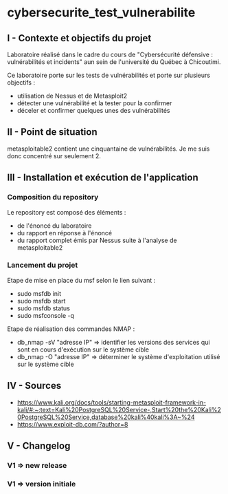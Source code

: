 # cybersecurite_test_vulnerabilite


## I - Contexte et objectifs du projet

Laboratoire réalisé dans le cadre du cours de "Cybersécurité défensive : vulnérabilités et incidents" aun sein de l'université du Québec à Chicoutimi. 

Ce laboratoire porte sur les tests de vulnérabilités et porte sur plusieurs objectifs : 
- utilisation de Nessus et de Metasploit2
- détecter une vulnérabilité et la tester pour la confirmer
- déceler et confirmer quelques unes des vulnérabilités

## II - Point de situation

metasploitable2 contient une cinquantaine de vulnérabilités. Je me suis donc concentré sur seulement 2. 

## III - Installation et exécution de l'application

### Composition du repository
Le repository est composé des éléments :
- de l'énoncé du laboratoire 
- du rapport en réponse à l'énoncé 
- du rapport complet émis par Nessus suite à l'analyse de metasploitable2
### Lancement du projet

Etape de mise en place du msf selon le lien suivant :
- sudo msfdb init
- sudo msfdb start
- sudo msfdb status
- sudo msfconsole -q

Etape de réalisation des commandes NMAP :
- db_nmap -sV "adresse IP" => identifier les versions des services qui sont en cours d'exécution sur le système cible
- db_nmap -O "adresse IP" => déterminer le système d'exploitation utilisé sur le système cible

## IV - Sources

- https://www.kali.org/docs/tools/starting-metasploit-framework-in-kali/#:~:text=Kali%20PostgreSQL%20Service-,Start%20the%20Kali%20PostgreSQL%20Service,database%20kali%40kali%3A~%24
- https://www.exploit-db.com/?author=8

## V - Changelog

### V1 => new release

### V1 => version initiale





